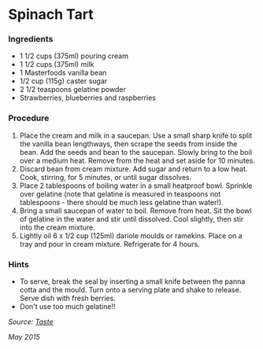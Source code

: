 # Spinach Tart

### Ingredients

* 1 1/2 cups (375ml) pouring cream
* 1 1/2 cups (375ml) milk
* 1 Masterfoods vanilla bean
* 1/2 cup (115g) caster sugar
* 2 1/2 teaspoons gelatine powder
* Strawberries, blueberries and raspberries

### Procedure

1. Place the cream and milk in a saucepan. Use a small sharp knife to split the vanilla bean lengthways, then scrape the seeds from inside the bean. Add the seeds and bean to the saucepan. Slowly bring to the boil over a medium heat. Remove from the heat and set aside for 10 minutes.
2. Discard bean from cream mixture. Add sugar and return to a low heat. Cook, stirring, for 5 minutes, or until sugar dissolves.
3. Place 2 tablespoons of boiling water in a small heatproof bowl. Sprinkle over gelatine (note that gelatine is measured in teaspoons not tablespoons - there should be much less gelatine than water!). 
4. Bring a small saucepan of water to boil. Remove from heat. Sit the bowl of gelatine in the water and stir until dissolved. Cool slightly, then stir into the cream mixture.
5. Lightly oil 6 x 1/2 cup (125ml) dariole moulds or ramekins. Place on a tray and pour in cream mixture. Refrigerate for 4 hours.

### Hints

* To serve, break the seal by inserting a small knife between the panna cotta and the mould. Turn onto a serving plate and shake to release. Serve dish with fresh berries.
* Don't use too much gelatine!!

_Source: [Taste](http://www.taste.com.au/recipes/15191/vanilla+bean+panna+cotta)_

_May 2015_